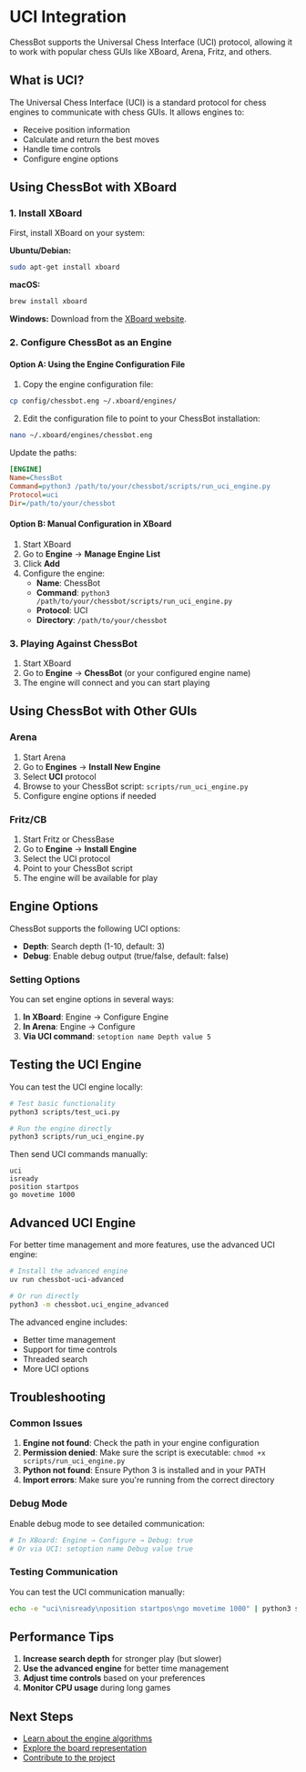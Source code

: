 # UCI Integration

ChessBot supports the Universal Chess Interface (UCI) protocol, allowing it to work with popular chess GUIs like XBoard, Arena, Fritz, and others.

## What is UCI?

The Universal Chess Interface (UCI) is a standard protocol for chess engines to communicate with chess GUIs. It allows engines to:

- Receive position information
- Calculate and return the best moves
- Handle time controls
- Configure engine options

## Using ChessBot with XBoard

### 1. Install XBoard

First, install XBoard on your system:

**Ubuntu/Debian:**
```bash
sudo apt-get install xboard
```

**macOS:**
```bash
brew install xboard
```

**Windows:**
Download from the [XBoard website](https://www.gnu.org/software/xboard/).

### 2. Configure ChessBot as an Engine

#### Option A: Using the Engine Configuration File

1. Copy the engine configuration file:
```bash
cp config/chessbot.eng ~/.xboard/engines/
```

2. Edit the configuration file to point to your ChessBot installation:
```bash
nano ~/.xboard/engines/chessbot.eng
```

Update the paths:
```ini
[ENGINE]
Name=ChessBot
Command=python3 /path/to/your/chessbot/scripts/run_uci_engine.py
Protocol=uci
Dir=/path/to/your/chessbot
```

#### Option B: Manual Configuration in XBoard

1. Start XBoard
2. Go to **Engine** → **Manage Engine List**
3. Click **Add**
4. Configure the engine:
   - **Name**: ChessBot
   - **Command**: `python3 /path/to/your/chessbot/scripts/run_uci_engine.py`
   - **Protocol**: UCI
   - **Directory**: `/path/to/your/chessbot`

### 3. Playing Against ChessBot

1. Start XBoard
2. Go to **Engine** → **ChessBot** (or your configured engine name)
3. The engine will connect and you can start playing

## Using ChessBot with Other GUIs

### Arena

1. Start Arena
2. Go to **Engines** → **Install New Engine**
3. Select **UCI** protocol
4. Browse to your ChessBot script: `scripts/run_uci_engine.py`
5. Configure engine options if needed

### Fritz/CB

1. Start Fritz or ChessBase
2. Go to **Engine** → **Install Engine**
3. Select the UCI protocol
4. Point to your ChessBot script
5. The engine will be available for play

## Engine Options

ChessBot supports the following UCI options:

- **Depth**: Search depth (1-10, default: 3)
- **Debug**: Enable debug output (true/false, default: false)

### Setting Options

You can set engine options in several ways:

1. **In XBoard**: Engine → Configure Engine
2. **In Arena**: Engine → Configure
3. **Via UCI command**: `setoption name Depth value 5`

## Testing the UCI Engine

You can test the UCI engine locally:

```bash
# Test basic functionality
python3 scripts/test_uci.py

# Run the engine directly
python3 scripts/run_uci_engine.py
```

Then send UCI commands manually:
```
uci
isready
position startpos
go movetime 1000
```

## Advanced UCI Engine

For better time management and more features, use the advanced UCI engine:

```bash
# Install the advanced engine
uv run chessbot-uci-advanced

# Or run directly
python3 -m chessbot.uci_engine_advanced
```

The advanced engine includes:
- Better time management
- Support for time controls
- Threaded search
- More UCI options

## Troubleshooting

### Common Issues

1. **Engine not found**: Check the path in your engine configuration
2. **Permission denied**: Make sure the script is executable: `chmod +x scripts/run_uci_engine.py`
3. **Python not found**: Ensure Python 3 is installed and in your PATH
4. **Import errors**: Make sure you're running from the correct directory

### Debug Mode

Enable debug mode to see detailed communication:

```bash
# In XBoard: Engine → Configure → Debug: true
# Or via UCI: setoption name Debug value true
```

### Testing Communication

You can test the UCI communication manually:

```bash
echo -e "uci\nisready\nposition startpos\ngo movetime 1000" | python3 scripts/run_uci_engine.py
```

## Performance Tips

1. **Increase search depth** for stronger play (but slower)
2. **Use the advanced engine** for better time management
3. **Adjust time controls** based on your preferences
4. **Monitor CPU usage** during long games

## Next Steps

- [Learn about the engine algorithms](../api/chessengine.md)
- [Explore the board representation](../api/chessboard.md)
- [Contribute to the project](../development/contributing.md) 